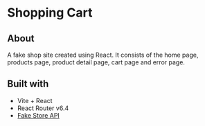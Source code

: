 # Shopping Cart

## About

A fake shop site created using React. It consists of the home page, products page, product detail page, cart page and error page.

## Built with

- Vite + React
- React Router v6.4
- [Fake Store API](https://fakestoreapi.com/)
